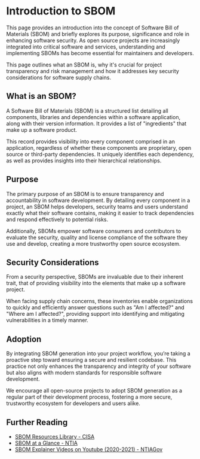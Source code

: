 # Introduction to SBOM
This page provides an introduction into the concept of Software Bill of Materials (SBOM) and briefly explores its purpose, significance and role in enhancing software security. As open source projects are increasingly integrated into critical software and services, understanding and implementing SBOMs has become essential for maintainers and developers. 

This page outlines what an SBOM is, why it's crucial for project transparency and risk management and how it addresses key security considerations for software supply chains.

## What is an SBOM?
A Software Bill of Materials (SBOM) is a structured list detailing all components, libraries and dependencies within a software application, along with their version information. It provides a list of "ingredients" that make up a software product. 

This record provides visibility into every component comprised in an application, regardless of whether these components are proprietary, open source or third-party dependencies. It uniquely identifies each dependency, as well as provides insights into their hierarchical relationships.

## Purpose
The primary purpose of an SBOM is to ensure transparency and accountability in software development. By detailing every component in a project, an SBOM helps developers, security teams and users understand exactly what their software contains, making it easier to track dependencies and respond effectively to potential risks.

Additionally, SBOMs empower software consumers and contributors to evaluate the security, quality and license compliance of the software they use and develop, creating a more trustworthy open source ecosystem.

## Security Considerations
From a security perspective, SBOMs are invaluable due to their inherent trait, that of providing visibility into the elements that make up a software project. 

When facing supply chain concerns, these inventories enable organizations to quickly and efficiently answer questions such as "Am I affected?" and "Where am I affected?", providing support into identifying and mitigating vulnerabilities in a timely manner.

## Adoption
By integrating SBOM generation into your project workflow, you’re taking a proactive step toward ensuring a secure and resilient codebase. This practice not only enhances the transparency and integrity of your software but also aligns with modern standards for responsible software development. 

We encourage all open-source projects to adopt SBOM generation as a regular part of their development process, fostering a more secure, trustworthy ecosystem for developers and users alike.

## Further Reading
* [SBOM Resources Library - CISA](https://www.cisa.gov/topics/cyber-threats-and-advisories/sbom/sbomresourceslibrary)
* [SBOM at a Glance - NTIA](https://www.ntia.gov/sites/default/files/publications/sbom_at_a_glance_apr2021_0.pdf)
* [SBOM Explainer Videos on Youtube (2020-2021) - NTIAGov](https://www.youtube.com/playlist?list=PLO2lqCK7WyTDpVmcHsy6R2HWftFkUp6zG)
